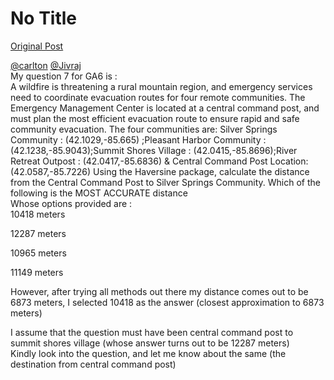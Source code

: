 # No Title

[Original Post](https://discourse.onlinedegree.iitm.ac.in/t/169283/20)

<p><a class="mention" href="/u/carlton">@carlton</a> <a class="mention" href="/u/jivraj">@Jivraj</a><br>
My question 7 for GA6 is :<br>
A wildfire is threatening a rural mountain region, and emergency services need to coordinate evacuation routes for four remote communities. The Emergency Management Center is located at a central command post, and must plan the most efficient evacuation route to ensure rapid and safe community evacuation. The four communities are: Silver Springs Community : (42.1029,-85.665) ;Pleasant Harbor Community : (42.1238,-85.9043);Summit Shores Village : (42.0415,-85.8696);River Retreat Outpost : (42.0417,-85.6836) &amp; Central Command Post Location: (42.0587,-85.7226) Using the Haversine package, calculate the distance from the Central Command Post to Silver Springs Community. Which of the following is the MOST ACCURATE distance<br>
Whose options provided are :<br>
10418 meters</p>
<p>12287 meters</p>
<p>10965 meters</p>
<p>11149 meters</p>
<p>However, after trying all methods out there my distance comes out to be 6873 meters, I selected 10418 as the answer (closest approximation to 6873 meters)</p>
<p>I assume that the question must have been central command post to summit shores village (whose answer turns out to be 12287 meters)<br>
Kindly look into the question, and let me know about the same (the destination from central command post)</p>
